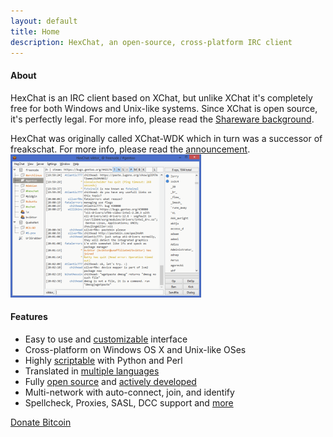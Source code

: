 ```yaml
---
layout: default
title: Home
description: HexChat, an open-source, cross-platform IRC client
---
```


#### About

HexChat is an IRC client based on XChat, but unlike XChat it's completely free for both Windows and Unix-like systems. Since XChat is open source, it's perfectly legal. For more info, please read the [Shareware background](shareware.html).

HexChat was originally called XChat-WDK which in turn was a successor of freakschat. For more info, please read the [announcement](news/announcement.html).
<a href="screenshots.html"><img class="thumb" src="/img/thumb.png" alt="hexchat screenshot" width="305" height="229"></a>

#### Features

- Easy to use and [customizable](http://hexchat.readthedocs.org/en/latest/appearance.html) interface
- Cross-platform on Windows OS X and Unix-like OSes
- Highly [scriptable](http://hexchat.readthedocs.org/en/latest/developers.html#scripting) with Python and Perl
- Translated in [multiple languages](https://www.transifex.com/projects/p/hexchat/)
- Fully [open source](https://github.com/HexChat/hexchat) and [actively developed](https://www.ohloh.net/p/hexchat)
- Multi-network with auto-connect, join, and identify
- Spellcheck, Proxies, SASL, DCC support and [more](http://hexchat.readthedocs.org/en/latest/)

[Donate Bitcoin](https://coinbase.com/checkouts/434b08b871e3d63df11f6823181189c6)
